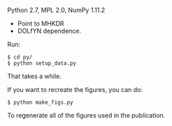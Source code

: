Python 2.7, MPL 2.0, NumPy 1.11.2

- Point to MHKDR
- DOLfYN dependence.

Run:

    $ cd py/
    $ python setup_data.py

That takes a while. 

If you want to recreate the figures, you can do:

    $ python make_figs.py
    
To regenerate all of the figures used in the publication.

